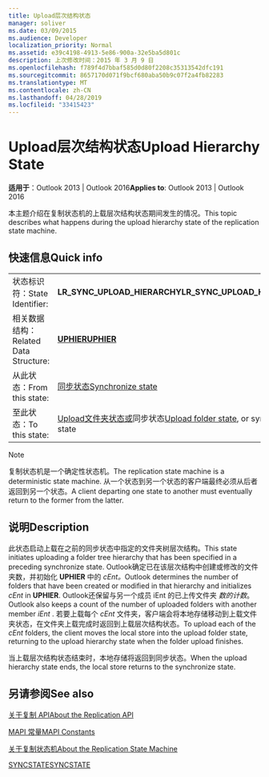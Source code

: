 ```yaml
---
title: Upload层次结构状态
manager: soliver
ms.date: 03/09/2015
ms.audience: Developer
localization_priority: Normal
ms.assetid: e39c4198-4913-5e86-900a-32e5ba5d801c
description: 上次修改时间：2015 年 3 月 9 日
ms.openlocfilehash: f789f4d7bbaf585d0d80f2208c35313542dfc191
ms.sourcegitcommit: 8657170d071f9bcf680aba50b9c07f2a4fb82283
ms.translationtype: MT
ms.contentlocale: zh-CN
ms.lasthandoff: 04/28/2019
ms.locfileid: "33415423"
---
```

# <a name="upload-hierarchy-state"></a><span data-ttu-id="f33ce-103">Upload层次结构状态</span><span class="sxs-lookup"><span data-stu-id="f33ce-103">Upload Hierarchy State</span></span>

  
  
<span data-ttu-id="f33ce-104">**适用于**：Outlook 2013 | Outlook 2016</span><span class="sxs-lookup"><span data-stu-id="f33ce-104">**Applies to**: Outlook 2013 | Outlook 2016</span></span> 
  
 <span data-ttu-id="f33ce-105">本主题介绍在复制状态机的上载层次结构状态期间发生的情况。</span><span class="sxs-lookup"><span data-stu-id="f33ce-105">This topic describes what happens during the upload hierarchy state of the replication state machine.</span></span> 
  
## <a name="quick-info"></a><span data-ttu-id="f33ce-106">快速信息</span><span class="sxs-lookup"><span data-stu-id="f33ce-106">Quick info</span></span>

|||
|:-----|:-----|
|<span data-ttu-id="f33ce-107">状态标识符：</span><span class="sxs-lookup"><span data-stu-id="f33ce-107">State Identifier:</span></span>  <br/> |<span data-ttu-id="f33ce-108">**LR_SYNC_UPLOAD_HIERARCHY**</span><span class="sxs-lookup"><span data-stu-id="f33ce-108">**LR_SYNC_UPLOAD_HIERARCHY**</span></span> <br/> |
|<span data-ttu-id="f33ce-109">相关数据结构：</span><span class="sxs-lookup"><span data-stu-id="f33ce-109">Related Data Structure:</span></span>  <br/> |<span data-ttu-id="f33ce-110">**[UPHIER](uphier.md)**</span><span class="sxs-lookup"><span data-stu-id="f33ce-110">**[UPHIER](uphier.md)**</span></span> <br/> |
|<span data-ttu-id="f33ce-111">从此状态：</span><span class="sxs-lookup"><span data-stu-id="f33ce-111">From this state:</span></span>  <br/> |[<span data-ttu-id="f33ce-112">同步状态</span><span class="sxs-lookup"><span data-stu-id="f33ce-112">Synchronize state</span></span>](synchronize-state.md) <br/> |
|<span data-ttu-id="f33ce-113">至此状态：</span><span class="sxs-lookup"><span data-stu-id="f33ce-113">To this state:</span></span>  <br/> |<span data-ttu-id="f33ce-114">[Upload文件夹状态或](upload-folder-state.md)同步状态</span><span class="sxs-lookup"><span data-stu-id="f33ce-114">[Upload folder state](upload-folder-state.md), or synchronize state</span></span>  <br/> |
   
> [!NOTE]
> <span data-ttu-id="f33ce-115">复制状态机是一个确定性状态机。</span><span class="sxs-lookup"><span data-stu-id="f33ce-115">The replication state machine is a deterministic state machine.</span></span> <span data-ttu-id="f33ce-116">从一个状态到另一个状态的客户端最终必须从后者返回到另一个状态。</span><span class="sxs-lookup"><span data-stu-id="f33ce-116">A client departing one state to another must eventually return to the former from the latter.</span></span> 
  
## <a name="description"></a><span data-ttu-id="f33ce-117">说明</span><span class="sxs-lookup"><span data-stu-id="f33ce-117">Description</span></span>

<span data-ttu-id="f33ce-118">此状态启动上载在之前的同步状态中指定的文件夹树层次结构。</span><span class="sxs-lookup"><span data-stu-id="f33ce-118">This state initiates uploading a folder tree hierarchy that has been specified in a preceding synchronize state.</span></span> <span data-ttu-id="f33ce-119">Outlook确定已在该层次结构中创建或修改的文件夹数，并初始化 **UPHIER** 中的 *cEnt。*</span><span class="sxs-lookup"><span data-stu-id="f33ce-119">Outlook determines the number of folders that have been created or modified in that hierarchy and initializes  *cEnt*  in **UPHIER**.</span></span> <span data-ttu-id="f33ce-120">Outlook还保留与另一个成员 iEnt 的已上传文件夹 *数的计数*。</span><span class="sxs-lookup"><span data-stu-id="f33ce-120">Outlook also keeps a count of the number of uploaded folders with another member  *iEnt*  .</span></span> <span data-ttu-id="f33ce-121">若要上载每个  *cEnt*  文件夹，客户端会将本地存储移动到上载文件夹状态，在文件夹上载完成时返回到上载层次结构状态。</span><span class="sxs-lookup"><span data-stu-id="f33ce-121">To upload each of the  *cEnt*  folders, the client moves the local store into the upload folder state, returning to the upload hierarchy state when the folder upload finishes.</span></span> 
  
<span data-ttu-id="f33ce-122">当上载层次结构状态结束时，本地存储将返回到同步状态。</span><span class="sxs-lookup"><span data-stu-id="f33ce-122">When the upload hierarchy state ends, the local store returns to the synchronize state.</span></span>
  
## <a name="see-also"></a><span data-ttu-id="f33ce-123">另请参阅</span><span class="sxs-lookup"><span data-stu-id="f33ce-123">See also</span></span>



[<span data-ttu-id="f33ce-124">关于复制 API</span><span class="sxs-lookup"><span data-stu-id="f33ce-124">About the Replication API</span></span>](about-the-replication-api.md)
  
[<span data-ttu-id="f33ce-125">MAPI 常量</span><span class="sxs-lookup"><span data-stu-id="f33ce-125">MAPI Constants</span></span>](mapi-constants.md)
  
[<span data-ttu-id="f33ce-126">关于复制状态机</span><span class="sxs-lookup"><span data-stu-id="f33ce-126">About the Replication State Machine</span></span>](about-the-replication-state-machine.md)
  
[<span data-ttu-id="f33ce-127">SYNCSTATE</span><span class="sxs-lookup"><span data-stu-id="f33ce-127">SYNCSTATE</span></span>](syncstate.md)


